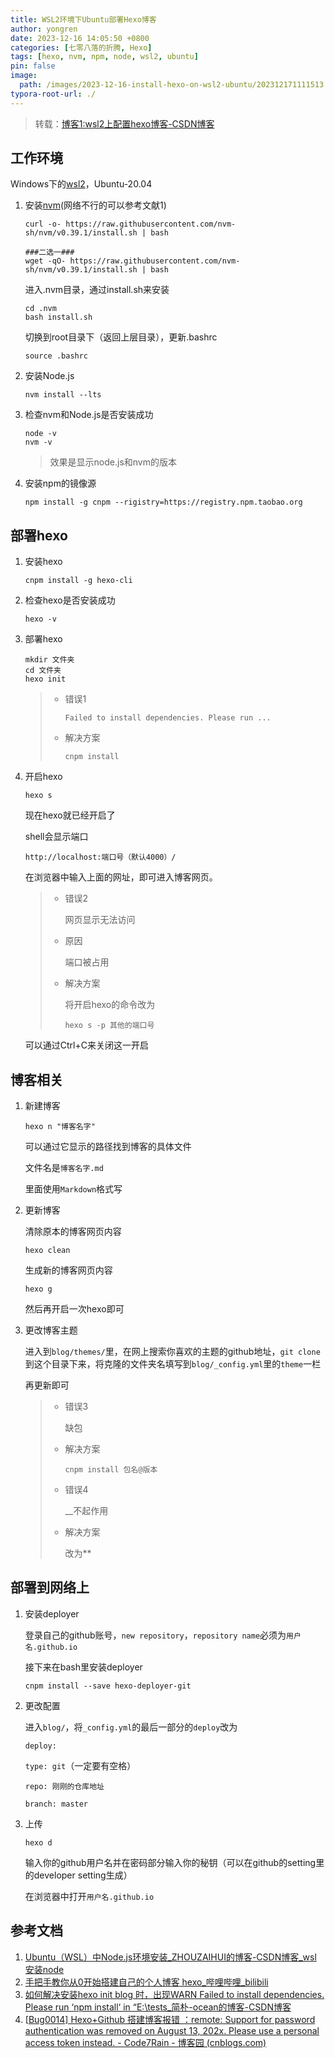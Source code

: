 ```yaml
---
title: WSL2环境下Ubuntu部署Hexo博客
author: yongren
date: 2023-12-16 14:05:50 +0800
categories: [七零八落的折腾, Hexo]
tags: [hexo, nvm, npm, node, wsl2, ubuntu]
pin: false
image:
  path: /images/2023-12-16-install-hexo-on-wsl2-ubuntu/202312171111513.png
typora-root-url: ./
---
```


> 转载：[博客1:wsl2上配置hexo博客-CSDN博客](https://blog.csdn.net/iamtheplayer/article/details/128317770)

## 工作环境

Windows下的[wsl2](https://so.csdn.net/so/search?q=wsl2&spm=1001.2101.3001.7020)，Ubuntu-20.04

1. 安装[nvm](https://so.csdn.net/so/search?q=nvm&spm=1001.2101.3001.7020)(网络不行的可以参考文献1)

    ```
    curl -o- https://raw.githubusercontent.com/nvm-sh/nvm/v0.39.1/install.sh | bash
    
    ###二选一###
    wget -qO- https://raw.githubusercontent.com/nvm-sh/nvm/v0.39.1/install.sh | bash
    ```

    进入.nvm目录，通过install.sh来安装

    ```
    cd .nvm
    bash install.sh
    ```

    切换到root目录下（返回上层目录），更新.bashrc

    ```
    source .bashrc
    ```

2. 安装Node.js

    ```
    nvm install --lts
    ```

3. 检查nvm和Node.js是否安装成功

    ```
    node -v
    nvm -v
    ```

    > 效果是显示node.js和nvm的版本

4. 安装npm的镜像源

    ```
    npm install -g cnpm --rigistry=https://registry.npm.taobao.org
    ```

## 部署hexo
1. 安装hexo
    ```
    cnpm install -g hexo-cli
    ```

6. 检查hexo是否安装成功

    ```
    hexo -v
    ```

7. 部署hexo

    ```
    mkdir 文件夹
    cd 文件夹
    hexo init
    ```

    > - 错误1
    >
    >   `Failed to install dependencies. Please run ...`
    >
    > - 解决方案
    >
    >   `cnpm install`
    
8. 开启hexo

    ```
    hexo s
    ```

    现在hexo就已经开启了

    shell会显示端口

    ```
    http://localhost:端口号（默认4000）/
    ```

    在浏览器中输入上面的网址，即可进入博客网页。

    > - 错误2
    >
    >   网页显示无法访问
    >
    > - 原因
    >
    >   端口被占用
    >
    > - 解决方案
    >
    >   将开启hexo的命令改为
    >
    >   `hexo s -p 其他的端口号`
    >
    
    可以通过Ctrl+C来关闭这一开启

## 博客相关
1. 新建博客

    ```
    hexo n "博客名字"
    ```

    可以通过它显示的路径找到博客的具体文件

    文件名是`博客名字.md`

    里面使用`Markdown`格式写

2. 更新博客

    清除原本的博客网页内容

    ```
    hexo clean
    ```

    生成新的博客网页内容

    ```
    hexo g
    ```

    然后再开启一次hexo即可

3. 更改博客主题

    进入到`blog/themes/`里，在网上搜索你喜欢的主题的github地址，`git clone`到这个目录下来，将克隆的文件夹名填写到`blog/_config.yml`里的`theme`一栏

    再更新即可

    > - 错误3
    >
    >   缺包
    >
    > - 解决方案
    >
    >   `cnpm install 包名@版本`
    >
    > - 错误4
    >
    >   __不起作用
    >
    > - 解决方案
    >
    >   改为**

## 部署到网络上

1. 安装deployer

   登录自己的github账号，`new repository`，`repository name`必须为`用户名.github.io`

   接下来在bash里安装deployer

   `cnpm install --save hexo-deployer-git`

2. 更改配置

   进入`blog/`，将`_config.yml`的最后一部分的`deploy`改为

   `deploy:`

   `type: git`（一定要有空格）

   `repo: 刚刚的仓库地址`

   `branch: master`

3. 上传

   `hexo d`

   输入你的github用户名并在密码部分输入你的秘钥（可以在github的setting里的developer setting生成）

   在浏览器中打开`用户名.github.io`

## 参考文档

1. [Ubuntu（WSL）中Node.js环境安装_ZHOUZAIHUI的博客-CSDN博客_wsl 安装node](https://blog.csdn.net/gandongusa/article/details/123010941)
2. [手把手教你从0开始搭建自己的个人博客 hexo_哔哩哔哩_bilibili](https://www.bilibili.com/video/BV1Yb411a7ty/?vd_source=92b6f4a65908f6aa7ab090b39f23b212)
3. [如何解决安装hexo init blog 时，出现WARN Failed to install dependencies. Please run ‘npm install‘ in “E:\tests_简朴-ocean的博客-CSDN博客](https://blog.csdn.net/weixin_44237337/article/details/119994618)
4. [[Bug0014\] Hexo+Github 搭建博客报错 ：remote: Support for password authentication was removed on August 13, 202x. Please use a personal access token instead. - Code7Rain - 博客园 (cnblogs.com)](https://www.cnblogs.com/Code-Rain/p/16357616.html)
